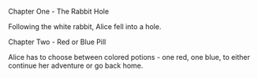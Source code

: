 Chapter One - The Rabbit Hole

Following the white rabbit, Alice fell into a hole.


Chapter Two - Red or Blue Pill

Alice has to choose between colored potions - one red, one blue, to either continue her adventure or go back home.
